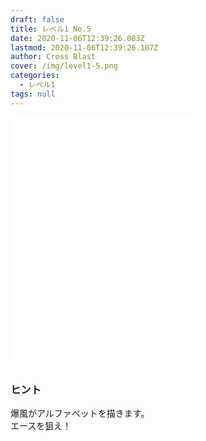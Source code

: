 ```yaml
---
draft: false
title: レベル1 No.5
date: 2020-11-06T12:39:26.083Z
lastmod: 2020-11-06T12:39:26.107Z
author: Cross Blast
cover: /img/level1-5.png
categories:
  - レベル1
tags: null
---
```

<p><iframe style="height: 400px;" src="//fervent-lumiere-0e0ee3.netlify.app/#/blast/level1-3/ja/level1-4/false" frameborder="0" scrolling="no" allowfullscreen=""></iframe></p>

### ヒント

爆風がアルファベットを描きます。\
エースを狙え！